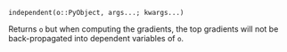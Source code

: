 ```
independent(o::PyObject, args...; kwargs...)
```

Returns `o` but when computing the gradients, the top gradients will not be back-propagated into dependent variables of `o`.
